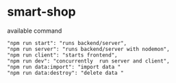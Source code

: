 ﻿# smart-shop
available command

    "npm run start": "runs backend/server",
    "npm run server": "runs backend/server with nodemon",
    "npm run client": "starts frontend",
    "npm run dev": "concurrently  run server and client",
    "npm run data:import": "import data "
    "npm run data:destroy": "delete data "
